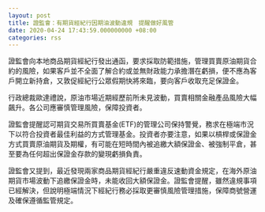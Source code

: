 ```yaml
---
layout: post
title: 證監會：有期貨經紀行因期油波動違規　提醒做好風管
date: 2020-04-24 17:43:59.000000000 +08:00
categories: rss
---
```


證監會向本地商品期貨經紀行發出通函，要求採取防範措施，管理買賣原油期貨合約的風險，如果客戶並不全面了解合約或並無財政能力承擔潛在虧損，便不應為客戶開立新持倉，又敦促經紀行公眾假期快將來臨，要向客戶收取充足保證金。

行政總裁歐達禮說，原油市場近期經歷前所未見波動，買賣相關金融產品風險大幅飆升。各公司應審慎管理風險，保障投資者。

證監會提醒認可期貨交易所買賣基金(ETF)的管理公司保持警覺，務求在極端市況下以符合投資者最佳利益的方式管理基金。投資者亦要注意，如果以槓桿或保證金方式買賣原油期貨及期權，有可能在短時間內被追繳大額保證金、被強制平倉，甚至要為任何超出保證金存款的變現虧損負責。

證監會又提到，最近發現兩家商品期貨經紀行嚴重違反速動資金規定，在海外原油期貨市場波動下追繳保證金時，未能收回大額保證金。證監會提醒，雖然違規事項已經解決，但說明極端情況下經紀行務必採取更審慎風險管理措施，保障商號營運及確保遵循監管規定。
